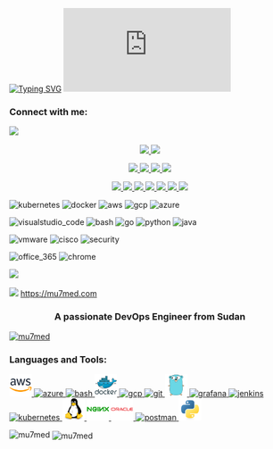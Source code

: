 
[![Typing SVG](https://readme-typing-svg.demolab.com?font=Fira+Code&weight=600&size=20&pause=1000&random=false&width=435&lines=%F0%9F%91%8B+Hi%2C+I%E2%80%99m+Mu7med)](https://git.io/typing-svg)
[![Typing SVG](https://readme-typing-svg.demolab.com?font=Fira+Code&size=14&duration=2000&pause=300&color=EBE3B5&multiline=true&repeat=false&random=false&width=1234&height=150&lines=%F0%9F%91%A8%E2%80%8D%F0%9F%92%BB+As+a+DevOps+Engineer%2C+I+love+crafting+automated+solutions+that+simplify+complex+processes+and+improve+efficiency.;&nbsp;&nbsp;&nbsp;I+have+hands-on+experience+with+various+tools+and+technologies.+and+I'm+always+up+for+a+challenge+and+love+to+learn+new+things.;%F0%9F%91%80+I%E2%80%99m+interested+in+technology+in+general+and+specifically+in+DevOps+-+GitOps+culture.;%F0%9F%8C%B1+I%E2%80%99m+currently+working+on+some+DevOps+exercises+and+various+related+technical+topics.;%F0%9F%92%9E%EF%B8%8F+I%E2%80%99m+looking+to+collaborate+on+GitOps+eco-systems+projects.;%F0%9F%93%AB+How+to+reach+me+please+DM+on+mu7med%40outlook.com)](https://git.io/typing-svg)

<p align="left">
<h3 align="left">Connect with me:&nbsp;&nbsp; </h3>
  <a aria-label="linkedin" alt=linkedin href="https://www.linkedin.com/in/mohammed--abdullah/">
    <img src="https://github.com/mu7med/mu7med/assets/20521095/43de4637-a04e-45a5-bbad-a777703e005b">
  </a>
</p>

<p align="center">
  <a href="https://mu7medcom.slack.com/team/U06EHNQSD0C">
    <img src=https://img.shields.io/badge/Slack-4A154B?style=for-the-badge&logo=slack&logoColor=white>
  </a>
  <a href="#">
    <img src=https://img.shields.io/badge/Zoom-2D8CFF?style=for-the-badge&logo=zoom&logoColor=white)>
  </a>
</p>

<p align="center">
  <a href="#">
    <img src=https://img.shields.io/badge/Linux-FCC624?style=for-the-badge&logo=linux&logoColor=black>
  </a>
  <a href="#">
    <img src=https://img.shields.io/badge/Windows-0078D6?style=for-the-badge&logo=windows&logoColor=white>
  </a>
  <a href="#">
    <img src=https://img.shields.io/badge/WSL-0a97f5?style=for-the-badge&logo=linux&logoColor=white>
  </a>
  <a href="#">
    <img src=https://img.shields.io/badge/Oracle-F80000?style=for-the-badge&logo=oracle&logoColor=black>
  </a>
</p>
<p align="center">
  <a href="#">
    <img src=https://img.shields.io/badge/Prometheus-E6522C?style=for-the-badge&logo=Prometheus&logoColor=white>
  </a>
  <a href="#">
    <img src=https://img.shields.io/badge/terraform-%235835CC.svg?style=for-the-badge&logo=terraform&logoColor=white>
  </a>
  <a href="#">
    <img src=	https://img.shields.io/badge/Jenkins-D24939?style=for-the-badge&logo=Jenkins&logoColor=white>
  </a>
  <a href="#">
    <img src=https://img.shields.io/badge/Prometheus-E6522C?style=for-the-badge&logo=Prometheus&logoColor=white>
  </a>
  <a href="#">
    <img src=https://img.shields.io/badge/GitHub%20Actions-2088FF.svg?style=for-the-badge&logo=GitHub-Actions&logoColor=white>
  </a>
  <a href="#">
    <img src=https://img.shields.io/badge/Notion-%23000000.svg?style=for-the-badge&logo=notion&logoColor=white>
  </a>
  <a href="#">
    <img src=https://img.shields.io/badge/ansible-%231A1918.svg?style=for-the-badge&logo=ansible&logoColor=white>
  </a>
</p>

<p align="center">

  ![kubernetes](https://github.com/mu7med/mu7med/assets/20521095/b1ba5a8b-f175-43c6-b049-5538342af124)
  ![docker](https://github.com/mu7med/mu7med/assets/20521095/6e2f624d-9912-4343-b5b2-9f9c3dfb7be6)
  ![aws](https://github.com/mu7med/mu7med/assets/20521095/4f49dd4c-983f-406d-a946-8a8cfdaf402b)
  ![gcp](https://github.com/mu7med/mu7med/assets/20521095/447b8811-1588-4a3c-9502-67f413930dcc)
  ![azure](https://github.com/mu7med/mu7med/assets/20521095/789d0d75-cb48-4eff-9096-e62e0349041b)

</p>

<p align="center">

  ![visualstudio_code](https://github.com/mu7med/mu7med/assets/20521095/eb4b4488-9442-4382-a093-65fd15edde54)
  ![bash](https://github.com/mu7med/mu7med/assets/20521095/671bd737-d1ac-463d-a54f-56686f82cf42)
  ![go](https://github.com/mu7med/mu7med/assets/20521095/09a06a53-b4b7-4de5-a767-4e4e24f64dec)
  ![python](https://github.com/mu7med/mu7med/assets/20521095/215c2294-c862-43f0-8c57-4617f2dad223)
  ![java](https://github.com/mu7med/mu7med/assets/20521095/491ddb5a-6cf3-46b7-adf5-069f346e42fd)
  
</p>

<p align="center">
  
  ![vmware](https://github.com/mu7med/mu7med/assets/20521095/dff48194-38c8-42dc-b88a-33941eeb47e2)
  ![cisco](https://github.com/mu7med/mu7med/assets/20521095/dc06922f-bc7c-472f-a7f4-2469182b2639)
  ![security](https://github.com/mu7med/mu7med/assets/20521095/0a2c0cae-cf15-43ba-9db8-b80aae492a83)

  ![office_365](https://github.com/mu7med/mu7med/assets/20521095/4b9f9e6e-d892-4c08-a86c-4d11de8e18ae)
  ![chrome](https://github.com/mu7med/mu7med/assets/20521095/098c70b6-5824-41c0-aea6-68050dd7be8c)

</p>



<img src=https://img.shields.io/badge/Made%20with-Markdown-1f425f.svg>

<!--START_SECTION:badges-->
<!--END_SECTION:badges-->

<img src=https://img.shields.io/website-up-down-green-red/http/monip.org.svg> https://mu7med.com
<!---
Mu7med/Mu7med is a ✨ special ✨ repository because its `README.md` (this file) appears on your GitHub profile.
You can click the Preview link to take a look at your changes.
--->

<h3 align="center">A passionate DevOps Engineer from Sudan</h3>

<!-- <p align="left"> <img src="https://komarev.com/ghpvc/?username=mu7med&label=Profile%20views&color=0e75b6&style=flat" alt="mu7med" /> </p> -->

<p align="left">
  <a href="https://github.com/mu7med/github-profile-trophy">
    <img src="https://github-profile-trophy.vercel.app/?username=mu7med&theme=darkhub&rank=-?" alt="mu7med" />
  </a>
</p>




<h3 align="left">Languages and Tools:</h3>
<p align="left"> <a href="https://aws.amazon.com" target="_blank" rel="noreferrer"> <img src="https://raw.githubusercontent.com/devicons/devicon/master/icons/amazonwebservices/amazonwebservices-original-wordmark.svg" alt="aws" width="40" height="40"/> </a> <a href="https://azure.microsoft.com/en-in/" target="_blank" rel="noreferrer"> <img src="https://www.vectorlogo.zone/logos/microsoft_azure/microsoft_azure-icon.svg" alt="azure" width="40" height="40"/> </a> <a href="https://www.gnu.org/software/bash/" target="_blank" rel="noreferrer"> <img src="https://www.vectorlogo.zone/logos/gnu_bash/gnu_bash-icon.svg" alt="bash" width="40" height="40"/> </a> <a href="https://www.docker.com/" target="_blank" rel="noreferrer"> <img src="https://raw.githubusercontent.com/devicons/devicon/master/icons/docker/docker-original-wordmark.svg" alt="docker" width="40" height="40"/> </a> <a href="https://cloud.google.com" target="_blank" rel="noreferrer"> <img src="https://www.vectorlogo.zone/logos/google_cloud/google_cloud-icon.svg" alt="gcp" width="40" height="40"/> </a> <a href="https://git-scm.com/" target="_blank" rel="noreferrer"> <img src="https://www.vectorlogo.zone/logos/git-scm/git-scm-icon.svg" alt="git" width="40" height="40"/> </a> <a href="https://golang.org" target="_blank" rel="noreferrer"> <img src="https://raw.githubusercontent.com/devicons/devicon/master/icons/go/go-original.svg" alt="go" width="40" height="40"/> </a> <a href="https://grafana.com" target="_blank" rel="noreferrer"> <img src="https://www.vectorlogo.zone/logos/grafana/grafana-icon.svg" alt="grafana" width="40" height="40"/> </a> <a href="https://www.jenkins.io" target="_blank" rel="noreferrer"> <img src="https://www.vectorlogo.zone/logos/jenkins/jenkins-icon.svg" alt="jenkins" width="40" height="40"/> </a> <a href="https://kubernetes.io" target="_blank" rel="noreferrer"> <img src="https://www.vectorlogo.zone/logos/kubernetes/kubernetes-icon.svg" alt="kubernetes" width="40" height="40"/> </a> <a href="https://www.linux.org/" target="_blank" rel="noreferrer"> <img src="https://raw.githubusercontent.com/devicons/devicon/master/icons/linux/linux-original.svg" alt="linux" width="40" height="40"/> </a> <a href="https://www.nginx.com" target="_blank" rel="noreferrer"> <img src="https://raw.githubusercontent.com/devicons/devicon/master/icons/nginx/nginx-original.svg" alt="nginx" width="40" height="40"/> </a> <a href="https://www.oracle.com/" target="_blank" rel="noreferrer"> <img src="https://raw.githubusercontent.com/devicons/devicon/master/icons/oracle/oracle-original.svg" alt="oracle" width="40" height="40"/> </a> <a href="https://postman.com" target="_blank" rel="noreferrer"> <img src="https://www.vectorlogo.zone/logos/getpostman/getpostman-icon.svg" alt="postman" width="40" height="40"/> </a> <a href="https://www.python.org" target="_blank" rel="noreferrer"> <img src="https://raw.githubusercontent.com/devicons/devicon/master/icons/python/python-original.svg" alt="python" width="40" height="40"/> </a> </p>

<p><img align="left" src="https://github-readme-stats.vercel.app/api/top-langs?username=mu7med&show_icons=true&locale=en&layout=compact" alt="mu7med" /></p>

<p>&nbsp;<img align="center" src="https://github-readme-stats.vercel.app/api?username=mu7med&show_icons=true&locale=en" alt="mu7med" /></p>
